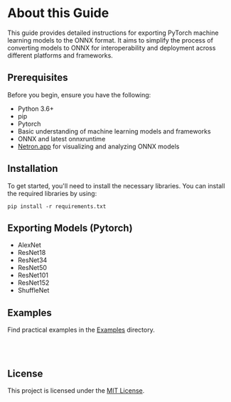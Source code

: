 # About this Guide

This guide provides detailed instructions for exporting PyTorch machine learning models to the ONNX format. It aims to simplify the process of converting models to ONNX for interoperability and deployment across different platforms and frameworks.

## Prerequisites

Before you begin, ensure you have the following:

- Python 3.6+
- pip 
- Pytorch
- Basic understanding of machine learning models and frameworks
- ONNX and latest onnxruntime
- [Netron.app](https://netron.app/) for visualizing and analyzing ONNX models



## Installation

To get started, you'll need to install the necessary libraries. You can install the required libraries by using:

```terminal
pip install -r requirements.txt
```


## Exporting Models (Pytorch)

- AlexNet
- ResNet18
- ResNet34
- ResNet50
- ResNet101
- ResNet152
- ShuffleNet

## Examples
Find practical examples in the [Examples](Examples) directory.




<br>
<br>


## License

This project is licensed under the [MIT License](LICENSE).
